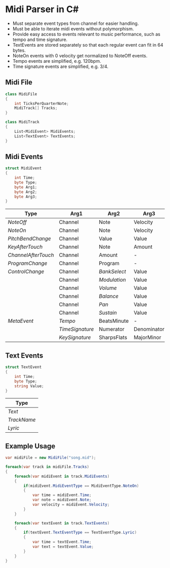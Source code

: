 # Midi Parser in C#

- Must separate event types from channel for easier handling.
- Must be able to iterate midi events without polymorphism.
- Provide easy access to events relevant to music performance, such as tempo and time signature.
- TextEvents are stored separately so that each regular event can fit in 64 bytes.
- NoteOn events with 0 velocity get normalized to NoteOff events.
- Tempo events are simplified, e.g. 120bpm.
- Time signature events are simplified, e.g. 3/4.


## Midi File


```c#
class MidiFile
{
    int TicksPerQuarterNote;
    MidiTrack[] Tracks;
}
```

```c#
class MidiTrack
{
    List<MidiEvent> MidiEvents;
    List<TextEvent> TextEvents;
}
```

## Midi Events

```c#
struct MidiEvent
{
    int Time;
    byte Type;
    byte Arg1;
    byte Arg2;
    byte Arg3;
}
```

| Type                | Arg1            | Arg2         | Arg3        |
| ------------------- | --------------- | -----------  | ----------- |
| *NoteOff*           | Channel         | Note         | Velocity    |
| *NoteOn*            | Channel         | Note         | Velocity    |
| *PitchBendChange*   | Channel         | Value        | Value       |
| *KeyAfterTouch*     | Channel         | Note         | Amount      |
| *ChannelAfterTouch* | Channel         | Amount       | -           |
| *ProgramChange*     | Channel         | Program      | -           |
| *ControlChange*     | Channel         | *BankSelect* | Value       |
|                     | Channel         | *Modulation* | Value       |
|                     | Channel         | *Volume*     | Value       |
|                     | Channel         | *Balance*    | Value       |
|                     | Channel         | *Pan*        | Value       |
|                     | Channel         | *Sustain*    | Value       |
| *MetaEvent*         | *Tempo*         | BeatsMinute  | -           |
|                     | *TimeSignature* | Numerator    | Denominator |
|                     | *KeySignature*  | SharpsFlats  | MajorMinor  |

## Text Events

```c#
struct TextEvent
{
    int Time;
    byte Type;
    string Value;
}
```

| Type        |
| ----------- |
| *Text*      |
| *TrackName* |
| *Lyric*     |

## Example Usage

```c#
var midiFile = new MidiFile("song.mid");

foreach(var track in midiFile.Tracks)
{
    foreach(var midiEvent in track.MidiEvents)
    {
        if(midiEvent.MidiEventType == MidiEventType.NoteOn)
        {
            var time = midiEvent.Time;
            var note = midiEvent.Note;
            var velocity = midiEvent.Velocity;
        }
    }

    foreach(var textEvent in track.TextEvents)
    {
        if(textEvent.TextEventType == TextEventType.Lyric)
        {
            var time = textEvent.Time;
            var text = textEvent.Value;
        }
    }
}
```